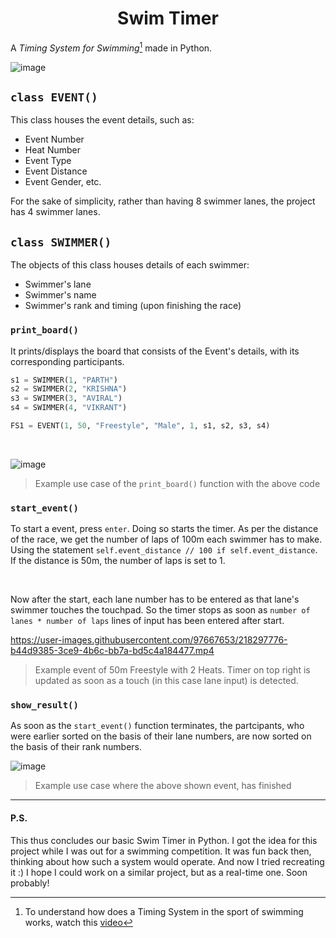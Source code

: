 <h1 align="center">Swim Timer</h1>

A *Timing System for Swimming*[^1] made in Python.

![image](https://user-images.githubusercontent.com/97667653/218270221-9a2a1684-0fe7-4345-82f6-9ed8f7488246.png)


## `class EVENT()`
This class houses the event details, such as:
- Event Number
- Heat Number
- Event Type
- Event Distance
- Event Gender, etc.

For the sake of simplicity, rather than having 8 swimmer lanes, the project has 4 swimmer lanes.

## `class SWIMMER()`

The objects of this class houses details of each swimmer:
- Swimmer's lane
- Swimmer's name
- Swimmer's rank and timing (upon finishing the race)

### `print_board()`

It prints/displays the board that consists of the Event's details, with its corresponding participants.

```py
s1 = SWIMMER(1, "PARTH")
s2 = SWIMMER(2, "KRISHNA")
s3 = SWIMMER(3, "AVIRAL")
s4 = SWIMMER(4, "VIKRANT")

FS1 = EVENT(1, 50, "Freestyle", "Male", 1, s1, s2, s3, s4)
```
<br>

![image](https://user-images.githubusercontent.com/97667653/218297628-c3e82282-152e-4e59-bd9c-92afb78bc48d.png)

> Example use case of the `print_board()` function with the above code

### `start_event()`

To start a event, press `enter`. Doing so starts the timer. As per the distance of the race, we get the number of laps of 100m each swimmer has to make.
Using the statement `self.event_distance // 100 if self.event_distance`. If the distance is 50m, the number of laps is set to 1.

<br>

Now after the start, each lane number has to be entered as that lane's swimmer touches the touchpad.
So the timer stops as soon as `number of lanes * number of laps` lines of input has been entered after start.

https://user-images.githubusercontent.com/97667653/218297776-b44d9385-3ce9-4b6c-bb7a-bd5c4a184477.mp4

> Example event of 50m Freestyle with 2 Heats. Timer on top right is updated as soon as a touch (in this case lane input) is detected.

### `show_result()`

As soon as the `start_event()` function terminates, the partcipants, who were earlier sorted on the basis of their lane numbers, are now sorted on the basis of their rank numbers.

![image](https://user-images.githubusercontent.com/97667653/218297876-13188b25-d348-450e-82f4-be6852c14a75.png)

> Example use case where the above shown event, has finished

<hr>

#### P.S.

This thus concludes our basic Swim Timer in Python. I got the idea for this project while I was out for a swimming competition. It was fun back then, thinking about how such a system would operate. And now I tried recreating it :) I hope I could work on a similar project, but as a real-time one. Soon probably!

[^1]: To understand how does a Timing System in the sport of swimming works, watch this [video](https://www.youtube.com/watch?v=wvvun6Muc6E)
